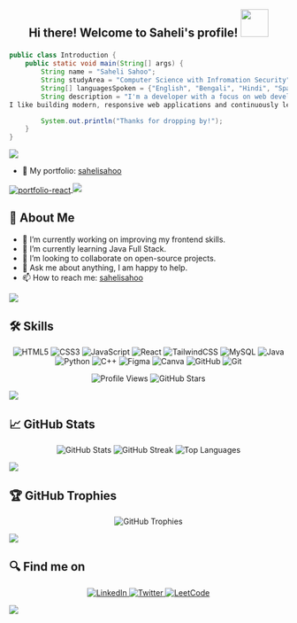## <p align="center">Hi there! Welcome to Saheli's profile! <img src="https://media.giphy.com/media/mGcNjsfWAjY5AEZNw6/giphy.gif" width="50"> </p>

<!--
**crapbagaah/crapbagaah** is a ✨ _special_ ✨ repository because its `README.md` (this file) appears on your GitHub profile. -->

```java
public class Introduction {
    public static void main(String[] args) {
        String name = "Saheli Sahoo";
        String studyArea = "Computer Science with Infromation Security";
        String[] languagesSpoken = {"English", "Bengali", "Hindi", "Spanish"};
        String description = "I'm a developer with a focus on web development (frontend).
I like building modern, responsive web applications and continuously learning new technologies.";

        System.out.println("Thanks for dropping by!");
    }
}
```
<img src="https://user-images.githubusercontent.com/85225156/171937799-8fc9e255-9889-4642-9c92-6df85fb86e82.gif">

- 🌟 My portfolio: [sahelisahoo](https://sahelisahoo.netlify.app/)
<a href="https://github.com/crapbagaah/portfolio-react">
  <img align="center" src="https://github-readme-stats.vercel.app/api/pin/?username=crapbagaah&repo=portfolio-react&show_icons=true&line_height=27&title_color=6aa6f8&text_color=8a919a&icon_color=6aa6f8&bg_color=22272e" alt="portfolio-react" />
</a>

<img src="https://user-images.githubusercontent.com/85225156/171937799-8fc9e255-9889-4642-9c92-6df85fb86e82.gif">

## 🚀 About Me

- 🔭 I’m currently working on improving my frontend skills.
- 🌱 I’m currently learning Java Full Stack.
- 🚀 I’m looking to collaborate on open-source projects.
- 💬 Ask me about anything, I am happy to help.
- 📫 How to reach me: [sahelisahoo](mailto:sahelisahoo1809@gmail.com)

<img src="https://user-images.githubusercontent.com/85225156/171937799-8fc9e255-9889-4642-9c92-6df85fb86e82.gif">

## 🛠️ Skills

<p align="center">
  <img src="https://img.shields.io/badge/html5-%23E34F26.svg?style=for-the-badge&logo=html5&logoColor=white" alt="HTML5"/>
  <img src="https://img.shields.io/badge/css3-%231572B6.svg?style=for-the-badge&logo=css3&logoColor=white" alt="CSS3"/>
  <img src="https://img.shields.io/badge/javascript-%23323330.svg?style=for-the-badge&logo=javascript&logoColor=%23F7DF1E" alt="JavaScript"/>
  <img src="https://img.shields.io/badge/react-%2320232a.svg?style=for-the-badge&logo=react&logoColor=%2361DAFB" alt="React"/>
  <img src="https://img.shields.io/badge/tailwindcss-%2338B2AC.svg?style=for-the-badge&logo=tailwind-css&logoColor=white" alt="TailwindCSS"/>
  <img src="https://img.shields.io/badge/mysql-%2300f.svg?style=for-the-badge&logo=mysql&logoColor=white" alt="MySQL"/>
  <img src="https://img.shields.io/badge/java-%23ED8B00.svg?style=for-the-badge&logo=java&logoColor=white" alt="Java"/>
  <img src="https://img.shields.io/badge/python-%233776AB.svg?style=for-the-badge&logo=python&logoColor=white" alt="Python"/>
  <img src="https://img.shields.io/badge/c++-%2300599C.svg?style=for-the-badge&logo=c%2B%2B&logoColor=white" alt="C++"/>
  <img src="https://img.shields.io/badge/figma-%23F24E1E.svg?style=for-the-badge&logo=figma&logoColor=white" alt="Figma"/>
  <img src="https://img.shields.io/badge/canva-%2300C4CC.svg?style=for-the-badge&logo=canva&logoColor=white" alt="Canva"/>
  <img src="https://img.shields.io/badge/github-%23121011.svg?style=for-the-badge&logo=github&logoColor=white" alt="GitHub"/>
  <img src="https://img.shields.io/badge/git-%23F05033.svg?style=for-the-badge&logo=git&logoColor=white" alt="Git"/>
</p>


<p align="center">
  <img src="https://komarev.com/ghpvc/?username=crapbagaah&style=flat-square&color=blue" alt="Profile Views" /> 
  <img src="https://img.shields.io/github/stars/crapbagaah?style=flat-square&color=blue" alt="GitHub Stars" />
</p>

<img src="https://user-images.githubusercontent.com/85225156/171937799-8fc9e255-9889-4642-9c92-6df85fb86e82.gif">

## 📈 GitHub Stats

<p align="center">
  <img src="https://github-readme-stats.vercel.app/api?username=crapbagaah&show_icons=true&theme=radical" alt="GitHub Stats" />
  <img src="https://github-readme-streak-stats.herokuapp.com/?user=crapbagaah&theme=radical" alt="GitHub Streak" />
  <img src="https://github-readme-stats.vercel.app/api/top-langs/?username=crapbagaah&layout=compact&theme=radical" alt="Top Languages" />
</p>

<img src="https://user-images.githubusercontent.com/85225156/171937799-8fc9e255-9889-4642-9c92-6df85fb86e82.gif">

## 🏆 GitHub Trophies

<p align="center">
  <img src="https://github-profile-trophy.vercel.app/?username=crapbagaah&theme=radical" alt="GitHub Trophies" />
</p>

<img src="https://user-images.githubusercontent.com/85225156/171937799-8fc9e255-9889-4642-9c92-6df85fb86e82.gif">

## 🔍 Find me on

<p align="center">
  <a href="https://www.linkedin.com/in/sahelisahoo">
    <img src="https://img.shields.io/badge/LinkedIn-%230A66C2.svg?style=for-the-badge&logo=linkedin&logoColor=white" alt="LinkedIn"/>
  </a>
  <a href="https://twitter.com/crapbagaah">
    <img src="https://img.shields.io/badge/Twitter-%231DA1F2.svg?style=for-the-badge&logo=twitter&logoColor=white" alt="Twitter"/>
  </a>
  <a href="https://leetcode.com/sahsah">
    <img src="https://img.shields.io/badge/LeetCode-%23FFA116.svg?style=for-the-badge&logo=leetcode&logoColor=white" alt="LeetCode"/>
  </a>
</p>

<img src="https://user-images.githubusercontent.com/85225156/171937799-8fc9e255-9889-4642-9c92-6df85fb86e82.gif">

<!-- ## 📅 My Recent Activity

- Learning: Advanced Java & Full Stack Java
-->
